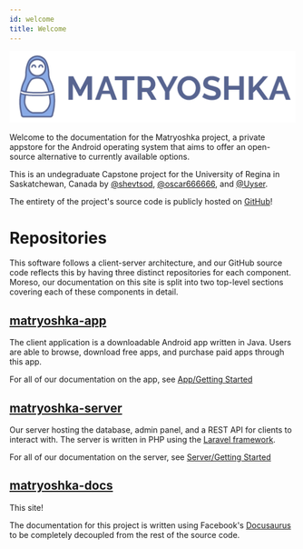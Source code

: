 ```yaml
---
id: welcome
title: Welcome
---
```


![Logo](/img/brand/128h/Logo_x128.png)

Welcome to the documentation for the Matryoshka project, a private appstore for
the Android operating system that aims to offer an open-source alternative to
currently available options.

This is an undegraduate Capstone project for the University of Regina in
Saskatchewan, Canada by [@shevtsod](https://github.com/shevtsod),
[@oscar666666](https://github.com/oscar666666), and [@Uyser](https://github.com/Uyser).

The entirety of the project's source code is publicly hosted on
[GitHub](https://github.com/matryoshkadoll/)!

# Repositories

This software follows a client-server architecture, and our GitHub source code
reflects this by having three distinct repositories for each component. Moreso,
our documentation on this site is split into two top-level sections covering
each of these components in detail.

## [matryoshka-app](https://github.com/matryoshkadoll/matryoshka-app)

The client application is a downloadable Android app written in Java. Users are
able to browse, download free apps, and purchase paid apps through this app.

For all of our documentation on the app, see [App/Getting Started](app/getting_started.md)

## [matryoshka-server](https://github.com/matryoshkadoll/matryoshka-server)

Our server hosting the database, admin panel, and a REST API for clients to interact with. The server is written in PHP using the [Laravel framework](https://laravel.com/).

For all of our documentation on the server, see [Server/Getting Started](server/getting_started.md)

## [matryoshka-docs](https://github.com/matryoshkadoll/matryoshka-docs)

This site!

The documentation for this project is written using Facebook's
[Docusaurus](https://docusaurus.io/en/) to be completely decoupled from the rest
of the source code.
